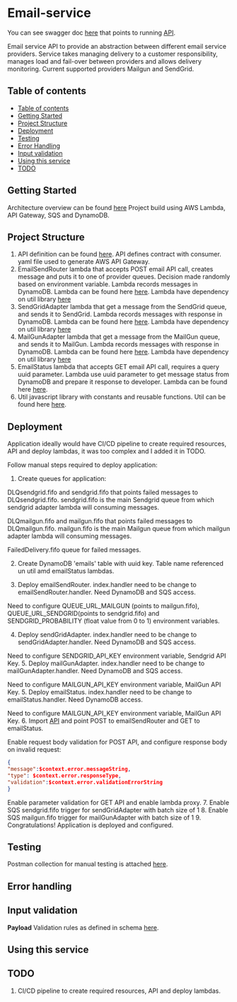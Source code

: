 # Email-service
You can see swagger doc [here](https://app.swaggerhub.com/apis/ToliTest/EmailService/1.0.1) that points to running [API](https://jk8ncbovj6.execute-api.us-east-2.amazonaws.com/test/).

Email service API to provide an abstraction between different email service providers. Service takes managing delivery to a customer responsibility, manages load and fail-over between providers and allows delivery monitoring. Current supported providers Mailgun and SendGrid.  

## Table of contents
  * [Table of contents](#table-of-contents)
  * [Getting Started](#Getting-Started)
  * [Project Structure](#Project-Structure) 
  * [Deployment](#Deployment)  
  * [Testing](#testing)
  * [Error Handling](#error-handling)
  * [Input validation](#input-validation)
  * [Using this service](#using-this-service)
  * [TODO](#TODO)

## Getting Started
Architecture overview can be found [here](https://github.com/leuchankaau/email-service/blob/master/ARCHITECTURE.md)
Project build using AWS Lambda, API Gateway, SQS and DynamoDB.
## Project Structure
1. API definition can be found [here](https://github.com/leuchankaau/email-service/blob/master/api/openapi.yaml). API defines contract with consumer. yaml file used to generate AWS API Gateway.
2. EmailSendRouter lambda that accepts POST email API call, creates message and puts it to one of provider queues.
Decision made randomly based on environment variable. Lambda records messages in DynamoDB.
Lambda can be found here [here](https://github.com/leuchankaau/email-service/blob/master/src/emailSendRouter.js). 
Lambda have dependency on util library [here](https://github.com/leuchankaau/email-service/blob/master/src/util.js)
3. SendGridAdapter lambda that get a message from the SendGrid queue, and sends it to SendGrid. 
Lambda records messages with response in DynamoDB. 
Lambda can be found here [here](https://github.com/leuchankaau/email-service/blob/master/src/sendGridAdapter.js). 
Lambda have dependency on util library [here](https://github.com/leuchankaau/email-service/blob/master/src/util.js)
4. MailGunAdapter lambda that get a message from the MailGun queue, and sends it to MailGun. 
Lambda records messages with response in DynamoDB. 
Lambda can be found here [here](https://github.com/leuchankaau/email-service/blob/master/src/mailGunAdapter.js). 
Lambda have dependency on util library [here](https://github.com/leuchankaau/email-service/blob/master/src/util.js)
5. EmailStatus lambda that  accepts GET email API call, requires a query uuid parameter.
Lambda use uuid parameter to get message status from DynamoDB and prepare it response to developer. 
Lambda can be found here [here](https://github.com/leuchankaau/email-service/blob/master/src/emailStatus.js). 
6. Util javascript library with constants and reusable functions. 
Util can be found here [here](https://github.com/leuchankaau/email-service/blob/master/src/util.js). 
## Deployment
Application ideally would have CI/CD pipeline to create required resources, API and deploy lambdas, it was too complex and I added it in TODO. 

Follow manual steps required to deploy application:  
1. Create queues for application: 

DLQsendgrid.fifo and sendgrid.fifo that points failed messages to DLQsendgrid.fifo.
sendgrid.fifo is the main Sendgrid queue from which sendgrid adapter lambda will consuming messages. 

DLQmailgun.fifo and mailgun.fifo that points failed messages to DLQmailgun.fifo.
mailgun.fifo is the main Mailgun queue from which mailgun adapter lambda will consuming messages. 

FailedDelivery.fifo queue for failed messages.

2. Create DynamoDB 'emails' table with uuid key. Table name referenced un util amd emailStatus lambdas.

3. Deploy emailSendRouter. index.handler need to be change to emailSendRouter.handler. Need DynamoDB and SQS access.

Need to configure QUEUE_URL_MAILGUN (points to mailgun.fifo), QUEUE_URL_SENDGRID(points to sendgrid.fifo) and SENDGRID_PROBABILITY (float value from 0 to 1) environment variables.

4. Deploy sendGridAdapter. index.handler need to be change to sendGridAdapter.handler.  Need DynamoDB and SQS access.

Need to configure SENDGRID_API_KEY environment variable, Sendgrid API Key.
5. Deploy mailGunAdapter. index.handler need to be change to mailGunAdapter.handler.  Need DynamoDB and SQS access.

Need to configure MAILGUN_API_KEY environment variable, MailGun API Key.
5. Deploy emailStatus. index.handler need to be change to emailStatus.handler. Need DynamoDB access.

Need to configure MAILGUN_API_KEY environment variable, MailGun API Key.
6. Import [API](https://github.com/leuchankaau/email-service/blob/master/api/openapi.yaml) and point POST to emailSendRouter and GET to emailStatus.
 
 Enable request body validation for POST API, and configure response body on invalid request:
```json
{
"message":$context.error.messageString, 
"type": $context.error.responseType, 
"validation":$context.error.validationErrorString
}
``` 
 Enable parameter validation for GET API and enable lambda proxy.
7. Enable SQS sendgrid.fifo trigger for sendGridAdapter with batch size of 1 
8. Enable SQS mailgun.fifo trigger for mailGunAdapter with batch size of 1 
9. Congratulations! Application is deployed and configured.
## Testing
Postman collection for manual testing is attached [here](https://github.com/leuchankaau/email-service/blob/master/email.postman_collection.json).
## Error handling
## Input validation
**Payload**
Validation rules as defined in schema [here](https://app.swaggerhub.com/apis/ToliTest/EmailService/1.0.1).
## Using this service
## TODO
1. CI/CD pipeline to create required resources, API and deploy lambdas.
